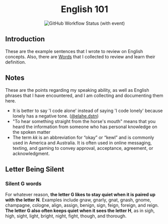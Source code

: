 <h1 align="center"> English 101 </h1>

<p align="center">
  <img alt="GitHub Workflow Status (with event)" src="https://img.shields.io/github/actions/workflow/status/1995parham-learning/english101/spell.yaml?style=for-the-badge&logo=github&label=Spell">
</p>

## Introduction

These are the example sentences that I wrote to review on English concepts.
Also, there are [Words](./words.org) that I collected to review and learn their definition.

## Notes

These are the points regarding my speaking ability, as well as English phrases that I have encountered,
and I am collecting and documenting them here.

- It is better to say 'I code alone' instead of saying 'I code lonely' because lonely has a negative tone. ([@elahe.dstn](https://github.com/elahe-dastan))
- "To hear something straight from the horse's mouth" means that you heard the information from someone who has personal knowledge on the spoken matter
- The term _kk_ is an abbreviation for “okay” or “kewl” and is commonly used in America and Australia.
  It is often used in online messaging, texting, and gaming to convey approval, acceptance, agreement, or acknowledgment.

## Letter Being Silent

### Silent G words

For whatever reason, **the letter G likes to stay quiet when it is paired up with the letter N**.
Examples include gnaw, gnarly, gnat, gnash, gnome, champagne, cologne, align, assign, benign, sign, feign, foreign, and reign.
**The letter G also often keeps quiet when it sees the letter H**, as in sigh, high, sight, light, bright, night, fight, though, and thorough.
